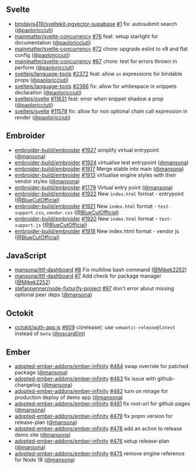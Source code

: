 ## Svelte

- [bmdavis419/sveltekit-pgvector-supabase] [#1](https://github.com/bmdavis419/sveltekit-pgvector-supabase/pull/1) fix: autosubmit search ([@paoloricciuti])
- [mainmatter/svelte-concurrency] [#76](https://github.com/mainmatter/svelte-concurrency/pull/76) feat: setup starlight for documentation ([@paoloricciuti])
- [mainmatter/svelte-concurrency] [#72](https://github.com/mainmatter/svelte-concurrency/pull/72) chore: upgrade eslint to v9 and flat config ([@paoloricciuti])
- [mainmatter/svelte-concurrency] [#67](https://github.com/mainmatter/svelte-concurrency/pull/67) chore: test for errors thrown in perform ([@paoloricciuti])
- [sveltejs/language-tools] [#2372](https://github.com/sveltejs/language-tools/pull/2372) feat: allow `as` expressions for bindable props ([@paoloricciuti])
- [sveltejs/language-tools] [#2366](https://github.com/sveltejs/language-tools/pull/2366) fix: allow for whitespace in snippets declaration ([@paoloricciuti])
- [sveltejs/svelte] [#11631](https://github.com/sveltejs/svelte/pull/11631) feat: error when snippet shadow a prop ([@paoloricciuti])
- [sveltejs/svelte] [#11578](https://github.com/sveltejs/svelte/pull/11578) fix: allow for non optional chain call expression in render ([@paoloricciuti])

## Embroider

- [embroider-build/embroider] [#1927](https://github.com/embroider-build/embroider/pull/1927) simplify virtual entrypoint ([@mansona])
- [embroider-build/embroider] [#1924](https://github.com/embroider-build/embroider/pull/1924) virtualise test entrypoint ([@mansona])
- [embroider-build/embroider] [#1917](https://github.com/embroider-build/embroider/pull/1917) Merge stable into main ([@mansona])
- [embroider-build/embroider] [#1913](https://github.com/embroider-build/embroider/pull/1913) virtualise engine styles with their vendor styles ([@mansona])
- [embroider-build/embroider] [#1779](https://github.com/embroider-build/embroider/pull/1779) Virtual entry point ([@mansona])
- [embroider-build/embroider] [#1922](https://github.com/embroider-build/embroider/pull/1922) New `index.html` format - entrypoint ([@BlueCutOfficial])
- [embroider-build/embroider] [#1921](https://github.com/embroider-build/embroider/pull/1921) New `index.html` format - `test-support.css`, `vendor.css` ([@BlueCutOfficial])
- [embroider-build/embroider] [#1920](https://github.com/embroider-build/embroider/pull/1920) New `index.html` format - `test-support.js` ([@BlueCutOfficial])
- [embroider-build/embroider] [#1918](https://github.com/embroider-build/embroider/pull/1918) New index.html format - vendor js ([@BlueCutOfficial])

## JavaScript

- [mansona/lttf-dashboard] [#8](https://github.com/mansona/lttf-dashboard/pull/8) Fix multiline bash command ([@Mikek2252])
- [mansona/lttf-dashboard] [#7](https://github.com/mansona/lttf-dashboard/pull/7) Add check for package manager ([@Mikek2252])
- [stefanpenner/node-fixturify-project] [#97](https://github.com/stefanpenner/node-fixturify-project/pull/97) don't error about missing optional peer deps ([@mansona])

## Octokit

- [octokit/auth-app.js] [#609](https://github.com/octokit/auth-app.js/pull/609) ci(release): use `semantic-release@latest` instead of `beta` ([@oscard0m])

## Ember

- [adopted-ember-addons/ember-infinity] [#484](https://github.com/adopted-ember-addons/ember-infinity/pull/484) swap override for patched package ([@mansona])
- [adopted-ember-addons/ember-infinity] [#483](https://github.com/adopted-ember-addons/ember-infinity/pull/483) fix issue with github-changelog ([@mansona])
- [adopted-ember-addons/ember-infinity] [#482](https://github.com/adopted-ember-addons/ember-infinity/pull/482) turn on mirage for production deploy of demo app ([@mansona])
- [adopted-ember-addons/ember-infinity] [#481](https://github.com/adopted-ember-addons/ember-infinity/pull/481) fix root-url for github pages ([@mansona])
- [adopted-ember-addons/ember-infinity] [#479](https://github.com/adopted-ember-addons/ember-infinity/pull/479) fix pnpm version for release-plan ([@mansona])
- [adopted-ember-addons/ember-infinity] [#478](https://github.com/adopted-ember-addons/ember-infinity/pull/478) add an action to release demo site ([@mansona])
- [adopted-ember-addons/ember-infinity] [#476](https://github.com/adopted-ember-addons/ember-infinity/pull/476) setup release-plan ([@mansona])
- [adopted-ember-addons/ember-infinity] [#475](https://github.com/adopted-ember-addons/ember-infinity/pull/475) remove engine reference for Node 18 ([@mansona])

[@BlueCutOfficial]: https://github.com/BlueCutOfficial
[@Mikek2252]: https://github.com/Mikek2252
[@mansona]: https://github.com/mansona
[@oscard0m]: https://github.com/oscard0m
[@paoloricciuti]: https://github.com/paoloricciuti
[adopted-ember-addons/ember-infinity]: https://github.com/adopted-ember-addons/ember-infinity
[bmdavis419/sveltekit-pgvector-supabase]: https://github.com/bmdavis419/sveltekit-pgvector-supabase
[embroider-build/embroider]: https://github.com/embroider-build/embroider
[mainmatter/svelte-concurrency]: https://github.com/mainmatter/svelte-concurrency
[mansona/lttf-dashboard]: https://github.com/mansona/lttf-dashboard
[octokit/auth-app.js]: https://github.com/octokit/auth-app.js
[stefanpenner/node-fixturify-project]: https://github.com/stefanpenner/node-fixturify-project
[sveltejs/language-tools]: https://github.com/sveltejs/language-tools
[sveltejs/svelte]: https://github.com/sveltejs/svelte
